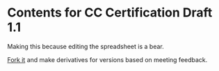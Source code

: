 # Contents for CC Certification Draft 1.1
Making this because editing the spreadsheet is a bear.

[Fork it](https://github.com/cogdog/cc-cert-draft/blob/master/v1.1.md) and make derivatives for versions based on meeting feedback.
